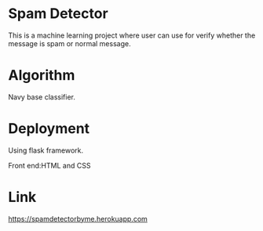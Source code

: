 # Spam Detector

This is a machine learning project where user can use for verify whether the message is spam or normal message.

# Algorithm 

Navy base classifier.

# Deployment 
Using flask framework.


Front end:HTML and CSS

# Link

https://spamdetectorbyme.herokuapp.com
